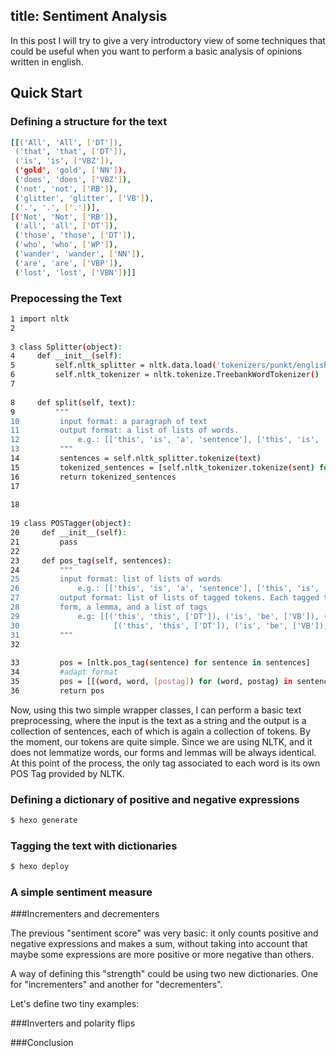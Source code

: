 title: Sentiment Analysis
---
In this post I will try to give a very introductory view of some techniques that could be useful when you want to perform a basic analysis of opinions written in english.

## Quick Start

### Defining a structure for the text
``` bash
[[('All', 'All', ['DT']),
 ('that', 'that', ['DT']),
 ('is', 'is', ['VBZ']),
 ('gold', 'gold', ['NN']),
 ('does', 'does', ['VBZ']),
 ('not', 'not', ['RB']),
 ('glitter', 'glitter', ['VB']),
 ('.', '.', ['.'])],
[('Not', 'Not', ['RB']),
 ('all', 'all', ['DT']),
 ('those', 'those', ['DT']),
 ('who', 'who', ['WP']),
 ('wander', 'wander', ['NN']),
 ('are', 'are', ['VBP']),
 ('lost', 'lost', ['VBN'])]]
```



### Prepocessing the Text

``` bash
1 import nltk 
2 
 
3 class Splitter(object): 
4     def __init__(self): 
5         self.nltk_splitter = nltk.data.load('tokenizers/punkt/english.pickle') 
6         self.nltk_tokenizer = nltk.tokenize.TreebankWordTokenizer() 
7 
 
8     def split(self, text): 
9         """ 
10         input format: a paragraph of text 
11         output format: a list of lists of words. 
12             e.g.: [['this', 'is', 'a', 'sentence'], ['this', 'is', 'another', 'one']] 
13         """ 
14         sentences = self.nltk_splitter.tokenize(text) 
15         tokenized_sentences = [self.nltk_tokenizer.tokenize(sent) for sent in sentences] 
16         return tokenized_sentences 
17 
 
18 
 
19 class POSTagger(object): 
20     def __init__(self): 
21         pass 
22          
23     def pos_tag(self, sentences): 
24         """ 
25         input format: list of lists of words 
26             e.g.: [['this', 'is', 'a', 'sentence'], ['this', 'is', 'another', 'one']] 
27         output format: list of lists of tagged tokens. Each tagged tokens has a 
28         form, a lemma, and a list of tags 
29             e.g: [[('this', 'this', ['DT']), ('is', 'be', ['VB']), ('a', 'a', ['DT']), ('sentence', 'sentence', ['NN'])], 
30                     [('this', 'this', ['DT']), ('is', 'be', ['VB']), ('another', 'another', ['DT']), ('one', 'one', ['CARD'])]] 
31         """ 
32 
 
33         pos = [nltk.pos_tag(sentence) for sentence in sentences] 
34         #adapt format 
35         pos = [[(word, word, [postag]) for (word, postag) in sentence] for sentence in pos] 
36         return pos 

```

Now, using this two simple wrapper classes, I can perform a basic text preprocessing, where the input is the text as a string and the output is a collection of sentences, each of which is again a collection of tokens.
By the moment, our tokens are quite simple. Since we are using NLTK, and it does not lemmatize words, our forms and lemmas will be always identical. At this point of the process, the only tag associated to each word is its own POS Tag provided by NLTK.


### Defining a dictionary of positive and negative expressions

``` bash
$ hexo generate
```



### Tagging the text with dictionaries

``` bash
$ hexo deploy
```

### A simple sentiment measure


###Incrementers and decrementers

The previous "sentiment score" was very basic: it only counts positive and negative expressions and makes a sum, without taking into account that maybe some expressions are more positive or more negative than others.

A way of defining this "strength" could be using two new dictionaries. One for "incrementers" and another for "decrementers".

Let's define two tiny examples:


###Inverters and polarity flips


###Conclusion